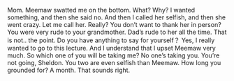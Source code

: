 
Mom.
Meemaw swatted me on the bottom.
What? Why?
I wanted something, and then she said no.
And then I called her selfish, and then she went crazy.
Let me call her.
Really? You don’t want to thank her in person?
You were very rude to your grandmother.
Dad’s rude to her all the time.
That is not.. the point.
Do you have anything to say for yourself？
Yes, I really wanted to go to this lecture.
And I understand that I upset Meemaw very much.
So which one of you will be taking me?
No one’s taking you.
You’re not going, Sheldon.
You two are even selfish than Meemaw.
How long you grounded for?
A month.
That sounds right.
